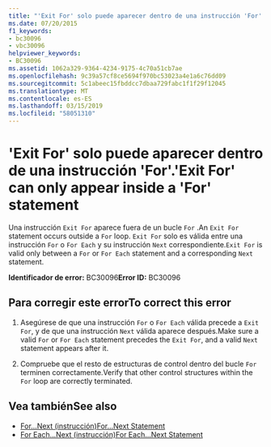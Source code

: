 ```yaml
---
title: "'Exit For' solo puede aparecer dentro de una instrucción 'For'."
ms.date: 07/20/2015
f1_keywords:
- bc30096
- vbc30096
helpviewer_keywords:
- BC30096
ms.assetid: 1062a329-9364-4234-9175-4c70a51cb7ae
ms.openlocfilehash: 9c39a57cf8ce5694f970bc53023a4e1a6c76dd09
ms.sourcegitcommit: 5c1abeec15fbddcc7dbaa729fabc1f1f29f12045
ms.translationtype: MT
ms.contentlocale: es-ES
ms.lasthandoff: 03/15/2019
ms.locfileid: "58051310"
---
```

# <a name="exit-for-can-only-appear-inside-a-for-statement"></a><span data-ttu-id="2508e-102">'Exit For' solo puede aparecer dentro de una instrucción 'For'.</span><span class="sxs-lookup"><span data-stu-id="2508e-102">'Exit For' can only appear inside a 'For' statement</span></span>
<span data-ttu-id="2508e-103">Una instrucción `Exit For` aparece fuera de un bucle `For` .</span><span class="sxs-lookup"><span data-stu-id="2508e-103">An `Exit For` statement occurs outside a `For` loop.</span></span> <span data-ttu-id="2508e-104">`Exit For` solo es válida entre una instrucción `For` o `For Each` y su instrucción `Next` correspondiente.</span><span class="sxs-lookup"><span data-stu-id="2508e-104">`Exit For` is valid only between a `For` or `For Each` statement and a corresponding `Next` statement.</span></span>  
  
 <span data-ttu-id="2508e-105">**Identificador de error:** BC30096</span><span class="sxs-lookup"><span data-stu-id="2508e-105">**Error ID:** BC30096</span></span>  
  
## <a name="to-correct-this-error"></a><span data-ttu-id="2508e-106">Para corregir este error</span><span class="sxs-lookup"><span data-stu-id="2508e-106">To correct this error</span></span>  
  
1.  <span data-ttu-id="2508e-107">Asegúrese de que una instrucción `For` o `For Each` válida precede a `Exit For`, y de que una instrucción `Next` válida aparece después.</span><span class="sxs-lookup"><span data-stu-id="2508e-107">Make sure a valid `For` or `For Each` statement precedes the `Exit For`, and a valid `Next` statement appears after it.</span></span>  
  
2.  <span data-ttu-id="2508e-108">Compruebe que el resto de estructuras de control dentro del bucle `For` terminen correctamente.</span><span class="sxs-lookup"><span data-stu-id="2508e-108">Verify that other control structures within the `For` loop are correctly terminated.</span></span>  
  
## <a name="see-also"></a><span data-ttu-id="2508e-109">Vea también</span><span class="sxs-lookup"><span data-stu-id="2508e-109">See also</span></span>

- [<span data-ttu-id="2508e-110">For...Next (instrucción)</span><span class="sxs-lookup"><span data-stu-id="2508e-110">For...Next Statement</span></span>](../../visual-basic/language-reference/statements/for-next-statement.md)
- [<span data-ttu-id="2508e-111">For Each...Next (instrucción)</span><span class="sxs-lookup"><span data-stu-id="2508e-111">For Each...Next Statement</span></span>](../../visual-basic/language-reference/statements/for-each-next-statement.md)
